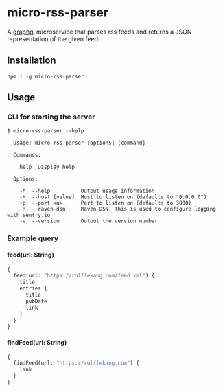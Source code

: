 # micro-rss-parser

A [graphql][] microservice that parses rss feeds and returns a JSON representation of the
given feed.

[graphql]: http://graphql.org/

## Installation

```shell
npm i -g micro-rss-parser
```

## Usage

### CLI for starting the server

```shell
$ micro-rss-parser --help

  Usage: micro-rss-parser [options] [command]

  Commands:

    help  Display help

  Options:

    -h, --help          Output usage information
    -H, --host [value]  Host to listen on (defaults to "0.0.0.0")
    -p, --port <n>      Port to listen on (defaults to 3000)
    -R, --raven-dsn     Raven DSN. This is used to configure logging with sentry.io
    -v, --version       Output the version number
```

### Example query

#### feed(url: String)
```graphql
{
  feed(url: "https://rolflekang.com/feed.xml") {
    title
    entries {
      title
      pubDate
      link
    }
  }
}
```

#### findFeed(url: String)
```graphql
{
  findFeed(url: "https://rolflekang.com") {
    link
  }
}
```
